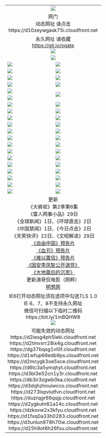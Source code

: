 ﻿<table>
  <tr></tr>
  <tr><td colspan=2 align=center><img src="https://cloud.githubusercontent.com/assets/11880933/13434984/f430fae2-e012-11e5-814f-c2df1e82b247.jpg" /></td></tr>
  <tr><td colspan=2 align=center>网门<br>动态网址 请点击
<br>https://d10zeywgask75i.cloudfront.net
    </td>
  </tr>
  <tr>
    <td colspan=2 align=center>永久网址 请收藏<br/><a href="https://git.io/ogate" target="_blank">https://git.io/ogate</a><br/><a href="https://d10zeywgask75i.cloudfront.net/Up/0WMGDL2.png" target="_blank"><img src="https://d10zeywgask75i.cloudfront.net/Up/0WMGD2.png"/></a></td>
    <!--td align=center>临时网址 微信用<br/><a href="https://bit.ly/1mBQHW8" target="_blank">https://bit.ly/1mBQHW8</a><br/><a href="https://d10zeywgask75i.cloudfront.net/Up/0WMGDL3.png" target="_blank"><img src="https://d10zeywgask75i.cloudfront.net/Up/0WMGD3.png"/></a></td-->
  </tr>
  <tr>
    <td colspan=2 align=center><a href="https://d10zeywgask75i.cloudfront.net/ogUP.aspx?name=0oGate.apk" target="_blank"><img src="https://d10zeywgask75i.cloudfront.net/Up/0WMAZ.jpg" /></a></td>
  </tr>
  <tr>
    <td><a href="https://d10zeywgask75i.cloudfront.net/ogNice.aspx" target="_blank"><img src="https://d10zeywgask75i.cloudfront.net/Up/0WCYY.jpg" /></a></td>
    <td><a href="https://d10zeywgask75i.cloudfront.net/onCO.aspx?ob=600%E4%BA%8B%E7%89%A9&op=%E5%A2%9E%E5%88%A0%E6%94%B9&args=WH1~%23%E7%B1%BB%E5%9E%8B6%E6%96%B0%E9%97%BB%7c%23%E7%B1%BB%E5%9E%8B6%E8%AF%84%E8%AE%BA&mode=" target="_blank"><img src="https://d10zeywgask75i.cloudfront.net/Up/0WZTT.jpg" /></a></td> 
  </tr>
  <tr>
    <td><a href="https://d10zeywgask75i.cloudfront.net/ogDY.aspx" target="_blank"><img src="https://d10zeywgask75i.cloudfront.net/Up/0FK.jpg" /></a></td>
    <td><a href="https://d10zeywgask75i.cloudfront.net/ogST.aspx" target="_blank"><img src="https://d10zeywgask75i.cloudfront.net/Up/0ST.jpg" /></a></td> 
  </tr>
  <tr>
    <!--td rowspan=2><a href="https://d10zeywgask75i.cloudfront.net/ogUP.aspx?name=WJ.mp4&count=T:1,480P:1" target="_blank"><img src="https://d10zeywgask75i.cloudfront.net/Up/WJ.jpg" /></a></td-->
    <td><a href="https://d10zeywgask75i.cloudfront.net/ogUP.aspx?name=11DKC.mp4&count=T:2,2:6,1:16" target="_blank"><img src="https://d10zeywgask75i.cloudfront.net/Up/11DKC.jpg" /></a></td> 
    <td><div><a href="https://d10zeywgask75i.cloudfront.net/ogUP.aspx?name=LRWS.mp4&count=7B:8,6B:44,5A:10,5B:35,4A:14,4B:19,3A:10,3B:26,2A:16,2B:21,1A:23,1B:29&current=7B:8" target="_blank"><img src="https://d10zeywgask75i.cloudfront.net/Up/LRWS.jpg" /></a></td>
   </tr>
  <tr>
    <td><a href="https://d10zeywgask75i.cloudfront.net/ogUP.aspx?name=LRSH.mp4&count=W:13,2:10" target="_blank"><img src="https://d10zeywgask75i.cloudfront.net/Up/LRSH.jpg" /></a></td>
    <td><a href="https://d10zeywgask75i.cloudfront.net/ogUP.aspx?name=BYWXY.mp4" target="_blank"><img src="https://d10zeywgask75i.cloudfront.net/Up/BYWXY.jpg" /></a></td>
  </tr>
  <tr>
    <td><a href="https://d10zeywgask75i.cloudfront.net/ogUP.aspx?name=JQR.mp4&count=2" target="_blank"><img src="https://d10zeywgask75i.cloudfront.net/Up/JQR.jpg" /></a></td>   
    <td rowspan=2><a href="https://d10zeywgask75i.cloudfront.net/ogUP.aspx?name=JP.mp4&count=9" target="_blank"><img src="https://d10zeywgask75i.cloudfront.net/Up/JP.jpg" /></td>
  </tr>
  <tr>
    <td><a href="https://d10zeywgask75i.cloudfront.net/ogUP.aspx?name=WH.mp4" target="_blank"><img src="https://d10zeywgask75i.cloudfront.net/Up/WH.jpg" /></a></td>
  </tr>
  <tr>
    <td><a href="https://d10zeywgask75i.cloudfront.net/ogUP.aspx?name=SSZJ.mp4&count=SP:6,480P:8" target="_blank"><img src="https://d10zeywgask75i.cloudfront.net/Up/SSZJ.jpg" /></a></td>
    <td><a href="https://d10zeywgask75i.cloudfront.net/ogUP.aspx?name=ZY.mp4&count=2015:16" target="_blank"><img src="https://d10zeywgask75i.cloudfront.net/Up/ZY.jpg" /></a</td>
  </tr>
  <tr>
    <td><a href="https://d10zeywgask75i.cloudfront.net/ogUP.aspx?name=XTFY.mp4&count=B:2,A:24" target="_blank"><img src="https://d10zeywgask75i.cloudfront.net/Up/XTFY.jpg" /></a></td>
    <td><a href="https://d10zeywgask75i.cloudfront.net/ogUP.aspx?name=1XQK.mp4&count=13" target="_blank"><img src="https://d10zeywgask75i.cloudfront.net/Up/1XQK.jpg" /></a</td>
  </tr>
  <tr>
    <td><a href="https://d10zeywgask75i.cloudfront.net/ogUP.aspx?name=1LYF.mp4&count=2" target="_blank"><img src="https://d10zeywgask75i.cloudfront.net/Up/1LYF0.jpg" /></a></td>
    <td><a href="https://d10zeywgask75i.cloudfront.net/ogUP.aspx?name=1ZGC.mp4&count=6" target="_blank"><img src="https://d10zeywgask75i.cloudfront.net/Up/1ZGC0.jpg" /></a></td>
  </tr>
  <tr>
    <td><a href="https://d10zeywgask75i.cloudfront.net/ogUP.aspx?name=1ZKM.mp4&count=3&current=3" target="_blank"><img src="https://d10zeywgask75i.cloudfront.net/Up/1ZKM0.jpg" /></a></td>  
    <td><a href="https://d10zeywgask75i.cloudfront.net/ogUP.aspx?name=1WWY.mp4&count=6&current=6" target="_blank"><img src="https://d10zeywgask75i.cloudfront.net/Up/1WWY0.jpg" /></a></td>
  </tr>
  <tr>
    <td><a href="https://d10zeywgask75i.cloudfront.net/ogUP.aspx?name=10JGY.mp4&count=3" target="_blank"><img src="https://d10zeywgask75i.cloudfront.net/Up/10JGY0.jpg" /></a></td>
    <td><a href="https://d10zeywgask75i.cloudfront.net/ogUP.aspx?name=10CYS.mp4&count=2" target="_blank"><img src="https://d10zeywgask75i.cloudfront.net/Up/10CYS0.jpg" /></a></td>
  </tr>
  <tr>
    <td><a href="https://d10zeywgask75i.cloudfront.net/ogUP.aspx?name=4SQQ.mp4&count=201603:1,201602:20,201601:21&current=201603:1" target="_blank"><img src="https://d10zeywgask75i.cloudfront.net/Up/4SQQ0.jpg"/></a></td>
    <td><a href="https://d10zeywgask75i.cloudfront.net/ogUP.aspx?name=4SHQ.mp4&count=201603:2,201602:27,201601:28&current=201603:2" target="_blank"><img src="https://d10zeywgask75i.cloudfront.net/Up/4SHQ0.jpg"/></a></td>
  </tr>
  <tr>
    <td><a href="https://d10zeywgask75i.cloudfront.net/ogUP.aspx?name=4SZG.mp4&count=201603:1,201602:21,201601:23&current=201603:1" target="_blank"><img src="https://d10zeywgask75i.cloudfront.net/Up/4SZG0.jpg"/></a></td>
    <td><a href="https://d10zeywgask75i.cloudfront.net/ogUP.aspx?name=4SDJ.mp4&count=201603A:2,201603B:2,201602A:24,201602B:7,201601A:48,201601B:6&current=201603A:2" target="_blank"><img src="https://d10zeywgask75i.cloudfront.net/Up/4SDJ0.jpg"/></a></td>
  </tr>
  <tr>
    <td><a href="https://d10zeywgask75i.cloudfront.net/ogUP.aspx?name=4CTX.mp4&count=201602:3,201601:4&current=201602:3" target="_blank"><img src="https://d10zeywgask75i.cloudfront.net/Up/4CTX0.jpg"/></a></td>
    <td><a href="https://d10zeywgask75i.cloudfront.net/ogUP.aspx?name=4CWZ.mp4&count=201602:4,201601:4&current=201602:4" target="_blank"><img src="https://d10zeywgask75i.cloudfront.net/Up/4CWZ0.jpg"/></a></td>
  </tr>
  <tr>
    <td><a href="https://d10zeywgask75i.cloudfront.net/onUP.aspx?name=https://dwsfx5awq5vcc.cloudfront.net/" target="_blank"><img src="https://d10zeywgask75i.cloudfront.net/Up/0DTW.jpg"/></a></td>
    <td><a href="https://d10zeywgask75i.cloudfront.net/onUP.aspx?name=https://d240ns8up8earz.cloudfront.net/acenter/" target="_blank"><img src="https://d10zeywgask75i.cloudfront.net/Up/0TDW.jpg" /></a></td>
  </tr>
  <tr>
    <td><a href="https://d10zeywgask75i.cloudfront.net/onUP.aspx?name=https://d4508d6vomz2p.cloudfront.net/gb/nsc413.htm" target="_blank"><img src="https://d10zeywgask75i.cloudfront.net/Up/0DJY.jpg" /></a></td>
    <td><a href="https://d10zeywgask75i.cloudfront.net/onUP.aspx?name=https://d3bxwq7vzudb5l.cloudfront.net/xtr/gb/prog204.html" target="_blank"><img src="https://d10zeywgask75i.cloudfront.net/Up/0XTR.jpg" /></a></td>
  </tr>
  <tr>
    <td><a href="https://d10zeywgask75i.cloudfront.net/onUP.aspx?name=https://d3aj00iefsmfgc.cloudfront.net/" target="_blank"><img src="https://d10zeywgask75i.cloudfront.net/Up/0MHW.jpg" /></a></td>
    <td><a href="https://d10zeywgask75i.cloudfront.net/onUP.aspx?name=https://d1lcj91uv80klr.cloudfront.net/" target="_blank"><img src="https://d10zeywgask75i.cloudfront.net/Up/0ZJW.jpg" /></a></td>
  </tr>
  <tr>
    <td><a href="https://d10zeywgask75i.cloudfront.net/ogUP.aspx?name=0FG.zip" target="_blank"><img src="https://d10zeywgask75i.cloudfront.net/Up/0FG.jpg" /></a></td>
    <td><a href="https://d10zeywgask75i.cloudfront.net/ogUP.aspx?name=0FGA.apk" target="_blank"><img src="https://d10zeywgask75i.cloudfront.net/Up/0FGA.jpg" /></a></td>
  </tr>
  <tr>
    <td><a href="https://d10zeywgask75i.cloudfront.net/ogUP.aspx?name=0U.zip" target="_blank"><img src="https://d10zeywgask75i.cloudfront.net/Up/0U.jpg" /></a></td>
    <td><a href="https://d10zeywgask75i.cloudfront.net/ogUP.aspx?name=0UA.apk" target="_blank"><img src="https://d10zeywgask75i.cloudfront.net/Up/0UA.jpg" /></a></td>
  </tr>
  <tr>
    <td><a href="https://d10zeywgask75i.cloudfront.net/ogUP.aspx?name=0iPPOTV.zip" target="_blank"><img src="https://d10zeywgask75i.cloudfront.net/Up/0iPPOTV.jpg" /></a></td>
    <td><a href="https://d10zeywgask75i.cloudfront.net/ogUP.aspx?name=0iNTD.apk" target="_blank"><img src="https://d10zeywgask75i.cloudfront.net/Up/0iNTD.jpg" /></a></td>
  </tr>
  <tr>
    <td colspan=2 align=center>更新<br>
      《大裤衩》第2季第6集<br>
      《雷人网事小品》29日<br>
      《全球新闻》1日、《环球直击》2日<br>
      《中国禁闻》1日、《今日点击》2日<br>
      《天笑快评》22日、《文昭解读》29日<br>
      <a href="https://d10zeywgask75i.cloudfront.net/ogUP.aspx?name=11ZYZG0.mp4" target="_blank">《自由中国》预告片</a><br>
      <a href="https://d10zeywgask75i.cloudfront.net/ogUP.aspx?name=11XR.mp4" target="_blank">《血刃》预告片</a><br>
      <a href="https://d10zeywgask75i.cloudfront.net/ogUP.aspx?name=11NYZX.mp4&count=2" target="_blank">《难以置信》预告片</a><br>
      <a href="https://d10zeywgask75i.cloudfront.net/ogUP.aspx?name=4LFZ.mp4" target="_blank">《国安李凤智公开退党》</a><br>
      <a href="https://d10zeywgask75i.cloudfront.net/ogUP.aspx?name=4DDZHDCS.mp4" target="_blank">《大地震后的沉思》</a><br>
      更新涛哥侃电影（网粹）<br>
      <a href="https://d10zeywgask75i.cloudfront.net/onUP.aspx?name=https://www.minghui.org/" target="_blank">明慧网</a></td>
    </td>
  </tr>
  <tr>
    <td colspan=2 align=center>IE6打开动态网址须在选项中勾选TLS 1.0<br/>IE 6、7、8不支持永久网址<br/>
      微信可扫描以下临时二维码<br/>https://bit.ly/1mBQHW8<br/><a href="https://d10zeywgask75i.cloudfront.net/Up/0WMGDL3.png" target="_blank"><img src="https://d10zeywgask75i.cloudfront.net/Up/0WMGD3.png"/></a><br>
  </tr>
  <tr>
    <td colspan=2 align=center>可能失效的动态网址
<br>https://d2iesg4ph5leki.cloudfront.net
<br>https://d2tmvxrr28ix4g.cloudfront.net
<br>https://dg37bqsg1vl0f.cloudfront.net
<br>https://d1wfup68edb9ps.cloudfront.net
<br>https://d2mcygk3oe5sce.cloudfront.net
<br>https://d6tc3a5ymqhyt.cloudfront.net
<br>https://d3bl3e52cn1y3r.cloudfront.net
<br>https://db3ir3zgwb0ka.cloudfront.net
<br>https://d3dqhzhnuiwcco.cloudfront.net
<br>https://d273lxpvlutfvn.cloudfront.net
<br>https://duzrqgr66qsjp.cloudfront.net
<br>https://d2ygkutn61a14c.cloudfront.net
<br>https://dzkovw2x3kfyu.cloudfront.net
<br>https://d1fxq0a33h0283.cloudfront.net
<br>https://d3unlun978h70w.cloudfront.net
<br>https://d25h9ot6h26fxu.cloudfront.net
    </td>
  </tr>
</table>
